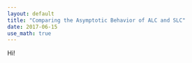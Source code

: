 ```yaml
---
layout: default
title: "Comparing the Asymptotic Behavior of ALC and SLC"
date: 2017-06-15
use_math: true
---
```

Hi!
